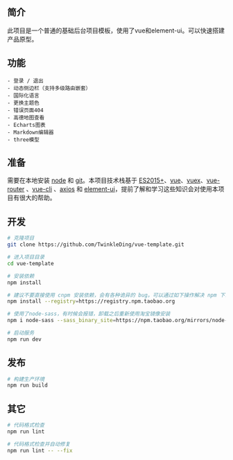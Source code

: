 ## 简介

此项目是一个普通的基础后台项目模板，使用了vue和element-ui。可以快速搭建产品原型。

## 功能

```
- 登录 / 退出
- 动态侧边栏（支持多级路由嵌套）
- 国际化语言
- 更换主题色
- 错误页面404
- 高德地图查看
- Echarts图表
- Markdown编辑器
- three模型
```

## 准备

需要在本地安装 [node](http://nodejs.org/) 和 [git](https://git-scm.com/)。本项目技术栈基于 [ES2015+](http://es6.ruanyifeng.com/)、[vue](https://cn.vuejs.org/index.html)、[vuex](https://vuex.vuejs.org/zh-cn/)、[vue-router](https://router.vuejs.org/zh-cn/) 、[vue-cli](https://github.com/vuejs/vue-cli) 、[axios](https://github.com/axios/axios) 和 [element-ui](https://github.com/ElemeFE/element)，提前了解和学习这些知识会对使用本项目有很大的帮助。

## 开发

```bash
# 克隆项目
git clone https://github.com/TwinkleDing/vue-template.git

# 进入项目目录
cd vue-template

# 安装依赖
npm install

# 建议不要直接使用 cnpm 安装依赖，会有各种诡异的 bug。可以通过如下操作解决 npm 下载速度慢的问题
npm install --registry=https://registry.npm.taobao.org

# 使用了node-sass，有时候会报错，卸载之后重新使用淘宝镜像安装
npm i node-sass --sass_binary_site=https://npm.taobao.org/mirrors/node-sass

# 启动服务
npm run dev
```

## 发布

```bash
# 构建生产环境
npm run build
```

## 其它

```bash
# 代码格式检查
npm run lint

# 代码格式检查并自动修复
npm run lint -- --fix
```
